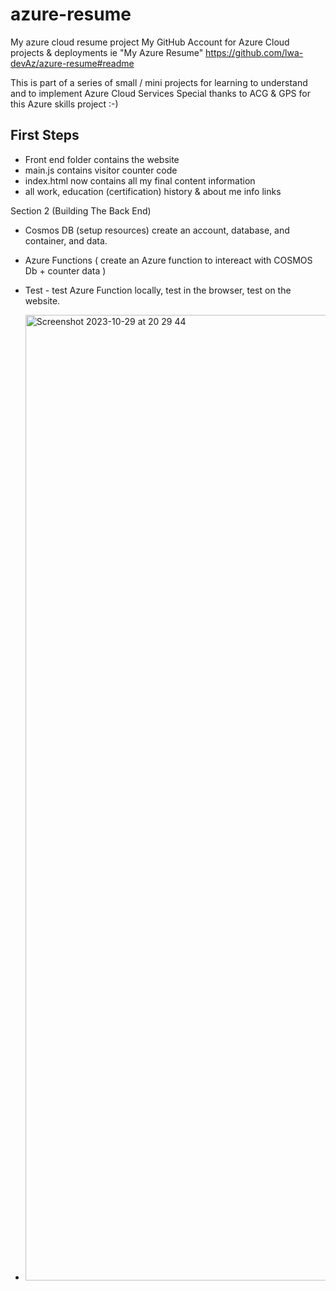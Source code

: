 # azure-resume
My azure cloud resume project
My GitHub Account for Azure Cloud projects & deployments ie "My Azure Resume"
https://github.com/lwa-devAz/azure-resume#readme

This is part of a series of small / mini projects for learning to understand and to implement Azure Cloud Services
Special thanks to ACG & GPS for this Azure skills project :-) 

## First Steps

- Front end folder contains the website
- main.js contains visitor counter code
- index.html now contains all my final content information 
- all work, education (certification) history & about me info links

Section 2
(Building The Back End)
- Cosmos DB (setup resources) create an account, database, and container, and data.
- Azure Functions ( create an Azure function to intereact with COSMOS Db + counter data )
- Test - test Azure Function locally, test in the browser, test on the website.

-  <img width="1545" alt="Screenshot 2023-10-29 at 20 29 44" src="https://github.com/lwa-devAz/azure-resume/assets/130081123/d96b882f-5dcf-4dd3-89d9-c91310c9a3af">



